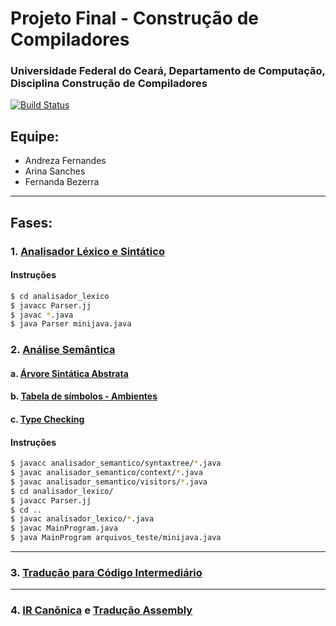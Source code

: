 # Projeto Final - Construção de Compiladores
### Universidade Federal do Ceará, Departamento de Computação, Disciplina Construção de Compiladores
[![Build Status](https://travis-ci.org/joemccann/dillinger.svg?branch=master)](https://travis-ci.org/joemccann/dillinger)

## Equipe:
  - Andreza Fernandes
  - Arina Sanches
  - Fernanda Bezerra

---

## Fases:
### 1. [Analisador Léxico e Sintático](analisador_lexico/)
#### Instruções
```sh
$ cd analisador_lexico
$ javacc Parser.jj
$ javac *.java
$ java Parser minijava.java
```

### 2. [Análise Semântica](analisador_semantico/)
#### a. [Árvore Sintática Abstrata](analisador_semantico/syntaxtree/)
#### b. [Tabela de símbolos - Ambientes](analisador_semantico/visitors/SymbolTable.java)
#### c. [Type Checking](analisador_semantico/visitors/TypeChecking.java)
#### Instruções
```sh
$ javacc analisador_semantico/syntaxtree/*.java
$ javac analisador_semantico/context/*.java
$ javac analisador_semantico/visitors/*.java
$ cd analisador_lexico/
$ javacc Parser.jj
$ cd ..
$ javac analisador_lexico/*.java
$ javac MainProgram.java
$ java MainProgram arquivos_teste/minijava.java
```
---
### 3. [Tradução para Código Intermediário](traducao_intermediario/)
---
### 4. [IR Canônica](Canon/) e [Tradução Assembly](Assem/)
